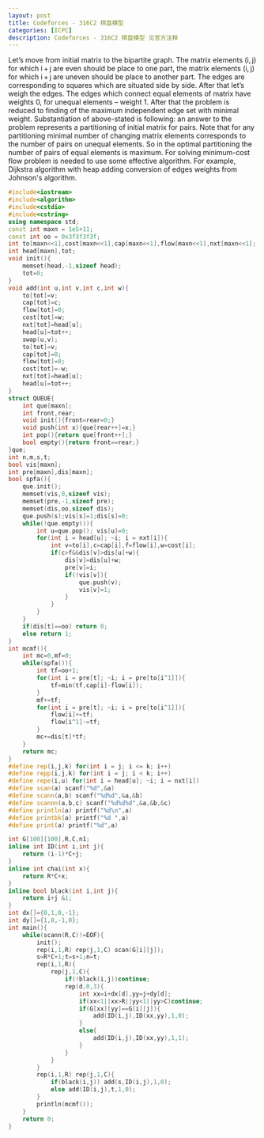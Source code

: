 ```yaml
---
layout: post
title: Codeforces - 316C2 棋盘模型
categories: [ICPC]
description: Codeforces - 316C2 棋盘模型 见官方注释
---
```


<!--more-->

Let’s move from initial matrix to the bipartite graph. The matrix elements (i, j) for which i + j are even should be place to one part, the matrix elements (i, j) for which i + j are uneven should be place to another part. The edges are corresponding to squares which are situated side by side. After that let’s weigh the edges. The edges which connect equal elements of matrix have weights 0, for unequal elements – weight 1. After that the problem is reduced to finding of the maximum independent edge set with minimal weight. Substantiation of above-stated is following: an answer to the problem represents a partitioning of initial matrix for pairs. Note that for any partitioning minimal number of changing matrix elements corresponds to the number of pairs on unequal elements. So in the optimal partitioning the number of pairs of equal elements is maximum. For solving minimum-cost flow problem is needed to use some effective algorithm. For example, Dijkstra algorithm with heap adding conversion of edges weights from Johnson's algorithm.

```C++
#include<iostream>
#include<algorithm>
#include<cstdio>
#include<cstring>
using namespace std;
const int maxn = 1e5+11;
const int oo = 0x3f3f3f3f;
int to[maxn<<1],cost[maxn<<1],cap[maxn<<1],flow[maxn<<1],nxt[maxn<<1];
int head[maxn],tot;
void init(){
    memset(head,-1,sizeof head);
    tot=0;
}
void add(int u,int v,int c,int w){
    to[tot]=v;
    cap[tot]=c;
    flow[tot]=0;
    cost[tot]=w;
    nxt[tot]=head[u];
    head[u]=tot++;
    swap(u,v);
    to[tot]=v;
    cap[tot]=0;
    flow[tot]=0;
    cost[tot]=-w;
    nxt[tot]=head[u];
    head[u]=tot++;
}
struct QUEUE{
    int que[maxn];
    int front,rear;
    void init(){front=rear=0;}
    void push(int x){que[rear++]=x;}
    int pop(){return que[front++];}
    bool empty(){return front==rear;}
}que;
int n,m,s,t;
bool vis[maxn];
int pre[maxn],dis[maxn];
bool spfa(){
    que.init();
    memset(vis,0,sizeof vis);
    memset(pre,-1,sizeof pre);
    memset(dis,oo,sizeof dis);
    que.push(s);vis[s]=1;dis[s]=0;
    while(!que.empty()){
        int u=que.pop(); vis[u]=0;
        for(int i = head[u]; ~i; i = nxt[i]){
            int v=to[i],c=cap[i],f=flow[i],w=cost[i];
            if(c>f&&dis[v]>dis[u]+w){
                dis[v]=dis[u]+w;
                pre[v]=i;
                if(!vis[v]){
                    que.push(v);
                    vis[v]=1;
                }
            }
        }
    }
    if(dis[t]==oo) return 0;
    else return 1;
}
int mcmf(){
    int mc=0,mf=0;
    while(spfa()){
        int tf=oo+1;
        for(int i = pre[t]; ~i; i = pre[to[i^1]]){
            tf=min(tf,cap[i]-flow[i]);
        }
        mf+=tf;
        for(int i = pre[t]; ~i; i = pre[to[i^1]]){
            flow[i]+=tf;
            flow[i^1]-=tf;
        }
        mc+=dis[t]*tf;
    }
    return mc;
}
#define rep(i,j,k) for(int i = j; i <= k; i++)
#define repp(i,j,k) for(int i = j; i < k; i++)
#define repe(i,u) for(int i = head[u]; ~i; i = nxt[i])
#define scan(a) scanf("%d",&a)
#define scann(a,b) scanf("%d%d",&a,&b)
#define scannn(a,b,c) scanf("%d%d%d",&a,&b,&c)
#define println(a) printf("%d\n",a)
#define printbk(a) printf("%d ",a)
#define print(a) printf("%d",a)

int G[100][100],R,C,n1;
inline int ID(int i,int j){
    return (i-1)*C+j;
}
inline int chai(int x){
    return R*C+x;
}
inline bool black(int i,int j){
    return i+j &1;
}
int dx[]={0,1,0,-1};
int dy[]={1,0,-1,0};
int main(){
    while(scann(R,C)!=EOF){
        init();
        rep(i,1,R) rep(j,1,C) scan(G[i][j]);
        s=R*C+1;t=s+1;n=t;
        rep(i,1,R){
            rep(j,1,C){
                if(!black(i,j))continue;
                rep(d,0,3){
                    int xx=i+dx[d],yy=j+dy[d];
                    if(xx<1||xx>R||yy<1||yy>C)continue;
                    if(G[xx][yy]==G[i][j]){
                        add(ID(i,j),ID(xx,yy),1,0);
                    }
                    else{
                        add(ID(i,j),ID(xx,yy),1,1);
                    }
                }
            }
        }
        rep(i,1,R) rep(j,1,C){
            if(black(i,j)) add(s,ID(i,j),1,0);
            else add(ID(i,j),t,1,0);
        }
        println(mcmf());
    }
    return 0;
}
```
